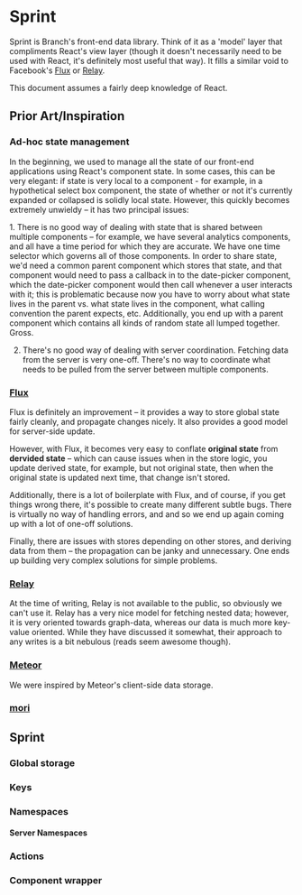 # Sprint

Sprint is Branch's front-end data library. Think of it as a 'model' layer that compliments React's view layer (though it doesn't necessarily need to be used with React, it's definitely most useful that way). It fills a similar void to Facebook's [Flux](https://facebook.github.io/flux/) or [Relay](https://facebook.github.io/react/blog/2015/02/20/introducing-relay-and-graphql.html).

This document assumes a fairly deep knowledge of React.

## Prior Art/Inspiration

### Ad-hoc state management

In the beginning, we used to manage all the state of our front-end applications using React's component state. In some cases, this can be very elegant: if state is very local to a component - for example, in a hypothetical select box component, the state of whether or not it's currently expanded or collapsed is solidly local state. However, this quickly becomes extremely unwieldy – it has two principal issues:


1. There is no good way of dealing with state that is shared between multiple components – for example, we have several analytics components, and all have a time period for which they are accurate. We have one time selector which governs all of those components. In order to share state, we'd need a common parent component which stores that state, and that component would need to pass a callback in to the date-picker component, which the date-picker component would then call whenever a user interacts with it; this is problematic because now you have to worry about what state lives in the parent vs. what state lives in the component, what calling convention the parent expects, etc. Additionally, you end up with a parent component which contains all kinds of random state all lumped together. Gross.

2. There's no good way of dealing with server coordination. Fetching data from the server is very one-off. There's no way to coordinate what needs to be pulled from the server between multiple components.

### [Flux](https://facebook.github.io/flux/)

Flux is definitely an improvement – it provides a way to store global state fairly cleanly, and propagate changes nicely. It also provides a good model for server-side update.

However, with Flux, it becomes very easy to conflate **original state** from **dervided state** – which can cause issues when in the store logic, you update derived state, for example, but not original state, then when the original state is updated next time, that change isn't stored.

Additionally, there is a lot of boilerplate with Flux, and of course, if you get things wrong there, it's possible to create many different subtle bugs. There is virtually no way of handling errors, and and so we end up again coming up with a lot of one-off solutions.

Finally, there are issues with stores depending on other stores, and deriving data from them – the propagation can be janky and unnecessary. One ends up building very complex solutions for simple problems.

### [Relay](https://facebook.github.io/react/blog/2015/02/20/introducing-relay-and-graphql.html)

At the time of writing, Relay is not available to the public, so obviously we can't use it. Relay has a very nice model for fetching nested data; however, it is very oriented towards graph-data, whereas our data is much more key-value oriented. While they have discussed it somewhat, their approach to any writes is a bit nebulous (reads seem awesome though).

### [Meteor](https://meteor.com/)

We were inspired by Meteor's client-side data storage.

### [mori](http://swannodette.github.io/mori/)



## Sprint

### Global storage

### Keys

### Namespaces

#### Server Namespaces

### Actions

### Component wrapper

